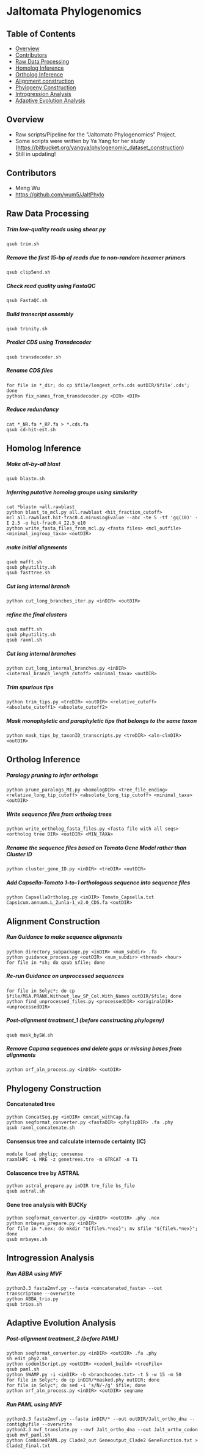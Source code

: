 # Jaltomata Phylogenomics

## Table of Contents
* [Overview](#overview)
* [Contributors](#contributors)
* [Raw Data Processing](#raw-data-processing)
* [Homolog Inference](#homolog-inference)
* [Ortholog Inference](#ortholog-inference)
* [Alignment construction](#alignment-construction)
* [Phylogeny Construction](#phylogeny-construction)
* [Introgression Analysis](#introgression-analysis)
* [Adaptive Evolution Analysis](#adaptive-evolution-analysis)

## Overview
* Raw scripts/Pipeline for the "Jaltomato Phylogenomics" Project.
* Some scripts were written by Ya Yang for her study (https://bitbucket.org/yangya/phylogenomic_dataset_construction)
* Still in updating!

## Contributors 
* Meng Wu
* https://github.com/wum5/JaltPhylo

## Raw Data Processing
##### Trim low-quality reads using shear.py
```
qsub trim.sh
```
##### Remove the first 15-bp of reads due to non-random hexamer primers
```
qsub clip5end.sh
```
##### Check read quality using FastaQC
```
qsub FastaQC.sh
```
##### Build transcript assembly
```
qsub trinity.sh
```
##### Predict CDS using Transdecoder
```
qsub transdecoder.sh
```
##### Rename CDS files
```
for file in *_dir; do cp $file/longest_orfs.cds outDIR/$file'.cds'; done
python fix_names_from_transdecoder.py <DIR> <DIR>
```
##### Reduce redundancy
```
cat *_NR.fa *_RP.fa > *.cds.fa
qsub cd-hit-est.sh
```

## Homolog Inference
##### Make all-by-all blast
```
qsub blastn.sh
```
##### Inferring putative homolog groups using similarity
```
cat *blastn >all.rawblast
python blast_to_mcl.py all.rawblast <hit_fraction_cutoff>
mcl all.rawblast.hit-frac0.4.minusLogEvalue --abc -te 5 -tf 'gq(10)' -I 2.5 -o hit-frac0.4_I2.5_e10
python write_fasta_files_from_mcl.py <fasta files> <mcl_outfile> <minimal_ingroup_taxa> <outDIR>
```
##### make initial alignments
```
qsub mafft.sh
qsub phyutility.sh
qsub fasttree.sh
```
##### Cut long internal branch
```
python cut_long_branches_iter.py <inDIR> <outDIR>
```
##### refine the final clusters
```
qsub mafft.sh
qsub phyutility.sh
qsub raxml.sh
```
##### Cut long internal branches
```
python cut_long_internal_branches.py <inDIR> <internal_branch_length_cutoff> <minimal_taxa> <outDIR>
```
##### Trim spurious tips
```
python trim_tips.py <treDIR> <outDIR> <relative_cutoff> <absolute_cutoff1> <absolute_cutoff2>
```
##### Mask monophyletic and paraphyletic tips that belongs to the same taxon
```
python mask_tips_by_taxonID_transcripts.py <treDIR> <aln-clnDIR> <outDIR>
```

## Ortholog Inference
##### Paralogy pruning to infer orthologs
```
python prune_paralogs_MI.py <homologDIR> <tree_file_ending> <relative_long_tip_cutoff> <absolute_long_tip_cutoff> <minimal_taxa> <outDIR>
```
##### Write sequence files from ortholog trees
```
python write_ortholog_fasta_files.py <fasta file with all seqs> <ortholog tree DIR> <outDIR> <MIN_TAXA>
```
##### Rename the sequence files based on Tomato Gene Model rather than Cluster ID
```
python cluster_gene_ID.py <inDIR> <treDIR> <outDIR>
```
##### Add Capsella-Tomato 1-to-1 orthologous sequence into sequence files
```
python CapsellaOrtholog.py <inDIR> Tomato_Capsella.txt Capsicum.annuum.L_Zunla-1_v2.0_CDS.fa <outDIR>
```

## Alignment Construction
##### Run Guidance to make sequence alignments
```
python directory_subpackage.py <inDIR> <num_subdir> .fa
python guidance_process.py <outDIR> <num_subdir> <thread> <hour>
for file in *sh; do qsub $file; done
```
##### Re-run Guidance on unprocessed sequences
```
for file in Solyc*; do cp $file/MSA.PRANK.Without_low_SP_Col.With_Names outDIR/$file; done
python find_unprocessed_files.py <processedDIR> <originalDIR> <unprocessedDIR>
```
##### Post-alignment treatment_1 (before constructing phylogeny)
```
qsub mask_bySW.sh
```
##### Remove Capana sequences and delete gaps or missing bases from alignments
```
python orf_aln_process.py <inDIR> <outDIR>
```

## Phylogeny Construction
#### Concatenated tree
```
python ConcatSeq.py <inDIR> concat_withCap.fa
python seqformat_converter.py <fastaDIR> <phylipDIR> .fa .phy
qsub raxml_concatenate.sh
```
#### Consensus tree and calculate internode certainty (IC)
```
module load phylip; consense
raxmlHPC -L MRE -z genetrees.tre -m GTRCAT -n T1
```
#### Colascence tree by ASTRAL
```
python astral_prepare.py inDIR tre_file bs_file
qsub astral.sh
```
#### Gene tree analysis with BUCKy
```
python seqformat_converter.py <inDIR> <outDIR> .phy .nex
python mrbayes_prepare.py <inDIR>
for file in *.nex; do mkdir "${file%.*nex}"; mv $file "${file%.*nex}"; done
qsub mrbayes.sh
```

## Introgression Analysis
##### Run ABBA using MVF
```
python3.3 fasta2mvf.py --fasta <concatenated_fasta> --out transcriptome --overwrite
python ABBA_trio.py
qsub trios.sh
```

## Adaptive Evolution Analysis
##### Post-alignment treatment_2 (before PAML)
```
python seqformat_converter.py <inDIR> <outDIR> .fa .phy
sh edit_phy2.sh
python codemlScript.py <outDIR> <codeml_build> <treeFile>
qsub paml.sh
python SWAMP.py -i <inDIR> -b <branchcodes.txt> -t 5 -w 15 -m 50
for file in Solyc*; do cp inDIR/*masked.phy outDIR; done
for file in Solyc*; do sed -i 's/N/-/g' $file; done
python orf_aln_process.py <inDIR> <outDIR> seqname
```
##### Run PAML using MVF
```
python3.3 fasta2mvf.py --fasta inDIR/* --out outDIR/Jalt_ortho_dna --contigbyfile --overwrite
python3.3 mvf_translate.py --mvf Jalt_ortho_dna --out Jalt_ortho_codon
qsub mvf_paml.sh
python CombinedPAML.py Clade2_out Geneoutput_Clade2 GeneFunction.txt > Clade2_final.txt
```
